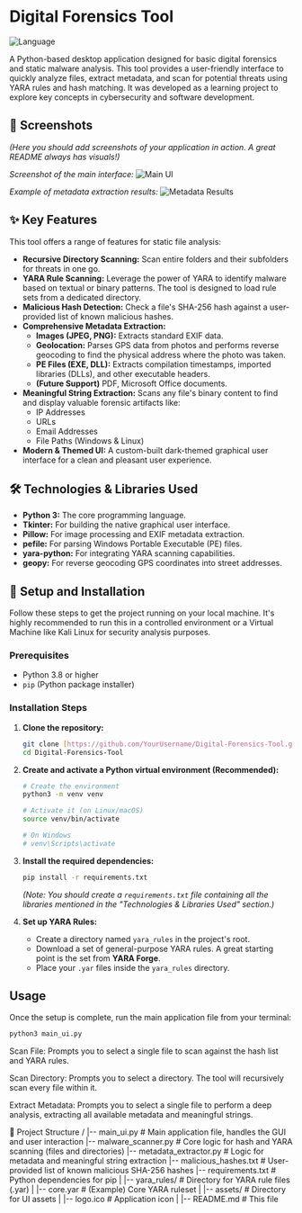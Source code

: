 # Digital Forensics Tool

![Language](https://img.shields.io/badge/Language-Python-blue.svg)

A Python-based desktop application designed for basic digital forensics and static malware analysis. This tool provides a user-friendly interface to quickly analyze files, extract metadata, and scan for potential threats using YARA rules and hash matching. It was developed as a learning project to explore key concepts in cybersecurity and software development.

## 📸 Screenshots

*(Here you should add screenshots of your application in action. A great README always has visuals!)*

*Screenshot of the main interface:*
![Main UI](placeholder_for_main_ui_screenshot.png)

*Example of metadata extraction results:*
![Metadata Results](placeholder_for_metadata_screenshot.png)

## ✨ Key Features

This tool offers a range of features for static file analysis:

-   **Recursive Directory Scanning:** Scan entire folders and their subfolders for threats in one go.
-   **YARA Rule Scanning:** Leverage the power of YARA to identify malware based on textual or binary patterns. The tool is designed to load rule sets from a dedicated directory.
-   **Malicious Hash Detection:** Check a file's SHA-256 hash against a user-provided list of known malicious hashes.
-   **Comprehensive Metadata Extraction:**
    -   **Images (JPEG, PNG):** Extracts standard EXIF data.
    -   **Geolocation:** Parses GPS data from photos and performs reverse geocoding to find the physical address where the photo was taken.
    -   **PE Files (EXE, DLL):** Extracts compilation timestamps, imported libraries (DLLs), and other executable headers.
    -   **(Future Support)** PDF, Microsoft Office documents.
-   **Meaningful String Extraction:** Scans any file's binary content to find and display valuable forensic artifacts like:
    -   IP Addresses
    -   URLs
    -   Email Addresses
    -   File Paths (Windows & Linux)
-   **Modern & Themed UI:** A custom-built dark-themed graphical user interface for a clean and pleasant user experience.

## 🛠️ Technologies & Libraries Used

-   **Python 3:** The core programming language.
-   **Tkinter:** For building the native graphical user interface.
-   **Pillow:** For image processing and EXIF metadata extraction.
-   **pefile:** For parsing Windows Portable Executable (PE) files.
-   **yara-python:** For integrating YARA scanning capabilities.
-   **geopy:** For reverse geocoding GPS coordinates into street addresses.

## 🚀 Setup and Installation

Follow these steps to get the project running on your local machine. It's highly recommended to run this in a controlled environment or a Virtual Machine like Kali Linux for security analysis purposes.

### Prerequisites

-   Python 3.8 or higher
-   `pip` (Python package installer)

### Installation Steps

1.  **Clone the repository:**
    ```bash
    git clone [https://github.com/YourUsername/Digital-Forensics-Tool.git](https://github.com/YourUsername/Digital-Forensics-Tool.git)
    cd Digital-Forensics-Tool
    ```

2.  **Create and activate a Python virtual environment (Recommended):**
    ```bash
    # Create the environment
    python3 -m venv venv

    # Activate it (on Linux/macOS)
    source venv/bin/activate

    # On Windows
    # venv\Scripts\activate
    ```

3.  **Install the required dependencies:**
    ```bash
    pip install -r requirements.txt
    ```
    *(Note: You should create a `requirements.txt` file containing all the libraries mentioned in the "Technologies & Libraries Used" section.)*

4.  **Set up YARA Rules:**
    -   Create a directory named `yara_rules` in the project's root.
    -   Download a set of general-purpose YARA rules. A great starting point is the set from **YARA Forge**.
    -   Place your `.yar` files inside the `yara_rules` directory.

## Usage

Once the setup is complete, run the main application file from your terminal:

```bash
python3 main_ui.py
```

Scan File: Prompts you to select a single file to scan against the hash list and YARA rules.

Scan Directory: Prompts you to select a directory. The tool will recursively scan every file within it.

Extract Metadata: Prompts you to select a single file to perform a deep analysis, extracting all available metadata and meaningful strings.

📁 Project Structure
/
|-- main_ui.py            # Main application file, handles the GUI and user interaction
|-- malware_scanner.py    # Core logic for hash and YARA scanning (files and directories)
|-- metadata_extractor.py # Logic for metadata and meaningful string extraction
|-- malicious_hashes.txt  # User-provided list of known malicious SHA-256 hashes
|-- requirements.txt      # Python dependencies for pip
|
|-- yara_rules/           # Directory for YARA rule files (.yar)
|   |-- core.yar          # (Example) Core YARA ruleset
|
|-- assets/               # Directory for UI assets
|   |-- logo.ico          # Application icon
|
|-- README.md             # This file